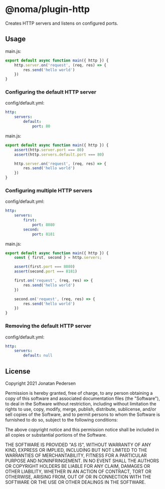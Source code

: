 # @noma/plugin-http

Creates HTTP servers and listens on configured ports.

## Usage

main.js:

``` js
export default async function main({ http }) {
    http.server.on('request', (req, res) => {
        res.send('hello world')
    })
}
```

### Configuring the default HTTP server

config/default.yml:

``` yml
http:
    servers:
        default:
            port: 80
```

main.js:

``` js
export default async function main({ http }) {
    assert(http.server.port === 80)
    assert(http.servers.default.port === 80)

    http.server.on('request', (req, res) => {
        res.send('hello world')
    })
}
```

### Configuring multiple HTTP servers

config/default.yml:

``` yml
http:
    servers:
        first:
            port: 8080
        second:
            port: 8181
```

main.js:

``` js
export default async function main({ http }) {
    const { first, second } = http.servers;

    assert(first.port === 8080)
    assert(second.port === 8181)

    first.on('request', (req, res) => {
        res.send('hello world')
    })

    second.on('request', (req, res) => {
        res.send('hello world')
    })
}
```

### Removing the default HTTP server

config/default.yml:

``` yml
http:
    servers:
        default: null
```

## License

Copyright 2021 Jonatan Pedersen 

Permission is hereby granted, free of charge, to any person obtaining a copy of this software and associated documentation files (the "Software"), to deal in the Software without restriction, including without limitation the rights to use, copy, modify, merge, publish, distribute, sublicense, and/or sell copies of the Software, and to permit persons to whom the Software is furnished to do so, subject to the following conditions:

The above copyright notice and this permission notice shall be included in all copies or substantial portions of the Software.

THE SOFTWARE IS PROVIDED "AS IS", WITHOUT WARRANTY OF ANY KIND, EXPRESS OR IMPLIED, INCLUDING BUT NOT LIMITED TO THE WARRANTIES OF MERCHANTABILITY, FITNESS FOR A PARTICULAR PURPOSE AND NONINFRINGEMENT. IN NO EVENT SHALL THE AUTHORS OR COPYRIGHT HOLDERS BE LIABLE FOR ANY CLAIM, DAMAGES OR OTHER LIABILITY, WHETHER IN AN ACTION OF CONTRACT, TORT OR OTHERWISE, ARISING FROM, OUT OF OR IN CONNECTION WITH THE SOFTWARE OR THE USE OR OTHER DEALINGS IN THE SOFTWARE.
